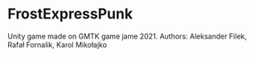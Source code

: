 # FrostExpressPunk
Unity game made on GMTK game jame 2021. Authors: Aleksander Filek, Rafał Fornalik, Karol Mikołajko
